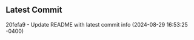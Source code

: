 
## Latest Commit
20fefa9 - Update README with latest commit info (2024-08-29 16:53:25 -0400) <Yunxi-Zhou>
